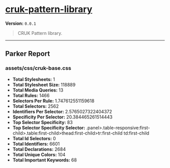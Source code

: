 # [cruk-pattern-library]( https://github.com/CRUKorg/cruk-pattern-library )

**Version:** `0.0.1`

> CRUK Pattern library.

* * *

## Parker Report

### assets/css/cruk-base.css

- **Total Stylesheets:** 1
- **Total Stylesheet Size:** 118889
- **Total Media Queries:** 13
- **Total Rules:** 1466
- **Selectors Per Rule:** 1.747612551159618
- **Total Selectors:** 2562
- **Identifiers Per Selector:** 2.5765027322404372
- **Specificity Per Selector:** 20.384465261514443
- **Top Selector Specificity:** 83
- **Top Selector Specificity Selector:** .panel>.table-responsive:first-child>.table:first-child>thead:first-child>tr:first-child td:first-child
- **Total Id Selectors:** 0
- **Total Identifiers:** 6601
- **Total Declarations:** 2684
- **Total Unique Colors:** 104
- **Total Important Keywords:** 68
